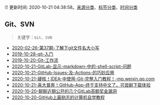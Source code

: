 :alarm_clock: 更新时间: 2020-10-21 04:38:58。[来源分类](../README.md)、[标签分类](../TAGS.md)、[时间分类](../TIMELINE.md)

## Git、SVN


> 关键字：`Git`、`SVN`



- [2020-02-26-第37期-了解下git文件名大小写](https://www.ershicimi.com/p/767cbceb6c54169c6484a4361acf6e2e) 
- [2019-10-28-git-入门](https://www.ershicimi.com/p/b8cfa7989e082637df769157ba74b9b0) 
- [2019-10-20-Git-工作流](https://www.ershicimi.com/p/86a72f85a5d8272dd05488325d74a82e) 
- [2020-10-21-GitLab-显示-markdown-中的-shell-script-问题](https://www.v2ex.com/t/717051) 
- [2020-10-21-GitHub-Issues-及-Actions-的巧妙应用](https://www.v2ex.com/t/717034) 
- [2020-10-21-硬核！IDEA-中使用-Git-完整入门教程！-mp.weixin.qq.com](https://blogread.cn/news/go.php?idItem=13812&url=https%3A%2F%2Fmp.weixin.qq.com%2Fs%2FkAFRXHiTqpCONr2ICTddkg%3Fcomefrom%3Dhttps%253A%252F%252Fblogread.cn%252Fnews%252F) 
- [2020-10-21-喜大普奔！GitHub-App-终于支持中文了，可尝鲜下载体验](https://toutiao.io/k/r18jxvu) 
- [2020-10-20-聊聊近期公开的几个GitLab高额奖金漏洞](https://sec.thief.one/article_content?a_id=ed5a29ab60473e82f3d60aa93c1f38c0) 
- [2020-10-20-GitHub上最励志的计算机自学教程](https://sec.thief.one/article_content?a_id=7770dc380819fcb860593afdae0fb549) 